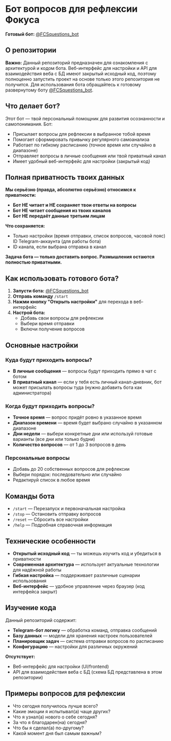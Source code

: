 # Бот вопросов для рефлексии Фокуса

**Готовый бот:** [@FCSquestions_bot](https://t.me/FCSquestions_bot)

## О репозитории

**Важно:** Данный репозиторий предназначен для ознакомления с архитектурой и кодом бота. Веб-интерфейс для настройки и API для взаимодействия веба с БД имеют закрытый исходный код, поэтому полноценно запустить проект на основе только этого репозитория не получится. Для использования бота обращайтесь к готовому развернутому боту [@FCSquestions_bot](https://t.me/FCSquestions_bot).

## Что делает бот?

Этот бот — твой персональный помощник для развития осознанности и самопонимания. Бот:

- Присылает вопросы для рефлексии в выбранное тобой время
- Помогает сформировать привычку регулярного самоанализа
- Работает по гибкому расписанию (точное время или случайно в диапазоне)
- Отправляет вопросы в личные сообщения или твой приватный канал
- Имеет удобный веб-интерфейс для настройки (закрытый код)

## Полная приватность твоих данных

**Мы серьёзно (правда, абсолютно серьёзно) относимся к приватности:**

- **Бот НЕ читает и НЕ сохраняет твои ответы на вопросы**
- **Бот НЕ читает сообщения из твоих каналов**
- **Бот НЕ передаёт данные третьим лицам**

**Что сохраняется:**
- Только  настройки (время отправки, список вопросов, часовой пояс)
  ID Telegram-аккаунта (для работы бота)
- ID канала, если выбрана отправка в канал

**Задача бота — только доставить вопрос. Размышления остаются полностью приватными.**

## Как использовать готового бота?

1. **Запусти бота:** [@FCSquestions_bot](https://t.me/FCSquestions_bot)
2. **Отправь команду** `/start`
3. **Нажми кнопку "Открыть настройки"** для перехода в веб-интерфейс
4. **Настрой бота:**
   - Добавь свои вопросы для рефлексии
   - Выбери время отправки
   - Включи получение вопросов

## Основные настройки

### Куда будут приходить вопросы?
- **В личные сообщения** — вопросы будут приходить прямо в чат с ботом
- **В приватный канал** — если у тебя есть личный канал-дневник, бот может присылать вопросы туда (нужно добавить бота как администратора)

### Когда будут приходить вопросы?
- **Точное время** — вопрос придёт ровно в указанное время
- **Диапазон времени** — время будет выбрано случайно в указанном диапазоне
- **Дни недели** — выбери конкретные дни или используй готовые варианты (все дни или только будни)
- **Количество вопросов** — от 1 до 3 вопросов в день

### Персональные вопросы
- Добавь до 20 собственных вопросов для рефлексии
- Выбери порядок: последовательно или случайно
- Редактируй список в любое время

## Команды бота

- `/start` — Перезапуск и первоначальная настройка
- `/stop` — Остановить отправку вопросов
- `/reset` — Сбросить все настройки
- `/help` — Подробная справочная информация

## Технические особенности

- **Открытый исходный код** — ты можешь изучить код и убедиться в приватности
- **Современная архитектура** — использует актуальные технологии для надёжной работы
- **Гибкая настройка** — поддерживает различные сценарии использования
- **Веб-интерфейс** — удобное управление через браузер (код интерфейса закрыт)

## Изучение кода

Данный репозиторий содержит:
- **Telegram-бот логику** — обработка команд, отправка сообщений
- **Базу данных** — модели для хранения настроек пользователей
- **Планировщик задач** — система отправки вопросов по расписанию
- **Конфигурацию** — настройки для различных окружений

**Отсутствует:**
- Веб-интерфейс для настройки (UI/frontend)
- API для взаимодействия веба с БД (схема БД представлена в этом репозитории)

## Примеры вопросов для рефлексии

- Что сегодня получилось лучше всего?
- Какие эмоции я испытывал(а) чаще других?
- Что я узнал(а) нового о себе сегодня?
- За что я благодарен(на) сегодня?
- Что бы я сделал(а) по-другому?
- Какой момент дня был самым важным?
